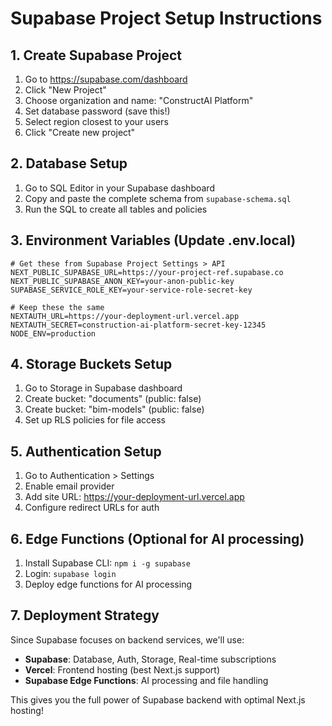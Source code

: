 # Supabase Project Setup Instructions

## 1. Create Supabase Project
1. Go to https://supabase.com/dashboard
2. Click "New Project"
3. Choose organization and name: "ConstructAI Platform"
4. Set database password (save this!)
5. Select region closest to your users
6. Click "Create new project"

## 2. Database Setup
1. Go to SQL Editor in your Supabase dashboard
2. Copy and paste the complete schema from `supabase-schema.sql`
3. Run the SQL to create all tables and policies

## 3. Environment Variables (Update .env.local)
```
# Get these from Supabase Project Settings > API
NEXT_PUBLIC_SUPABASE_URL=https://your-project-ref.supabase.co
NEXT_PUBLIC_SUPABASE_ANON_KEY=your-anon-public-key
SUPABASE_SERVICE_ROLE_KEY=your-service-role-secret-key

# Keep these the same
NEXTAUTH_URL=https://your-deployment-url.vercel.app
NEXTAUTH_SECRET=construction-ai-platform-secret-key-12345
NODE_ENV=production
```

## 4. Storage Buckets Setup
1. Go to Storage in Supabase dashboard
2. Create bucket: "documents" (public: false)
3. Create bucket: "bim-models" (public: false)
4. Set up RLS policies for file access

## 5. Authentication Setup
1. Go to Authentication > Settings
2. Enable email provider
3. Add site URL: https://your-deployment-url.vercel.app
4. Configure redirect URLs for auth

## 6. Edge Functions (Optional for AI processing)
1. Install Supabase CLI: `npm i -g supabase`
2. Login: `supabase login`
3. Deploy edge functions for AI processing

## 7. Deployment Strategy
Since Supabase focuses on backend services, we'll use:
- **Supabase**: Database, Auth, Storage, Real-time subscriptions
- **Vercel**: Frontend hosting (best Next.js support)
- **Supabase Edge Functions**: AI processing and file handling

This gives you the full power of Supabase backend with optimal Next.js hosting!
